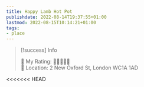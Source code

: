 ```yaml
---
title: Happy Lamb Hot Pot
publishdate: 2022-08-14T19:37:55+01:00
lastmod: 2022-08-15T10:14:21+01:00
tags: 
- place
---
```






> [!success] Info 
 > 
 > 🤔 My Rating: 💚💚💚💚🖤 <br> 📌 Location: 2 New Oxford St, London WC1A 1AD <br> 

<<<<<<< HEAD









